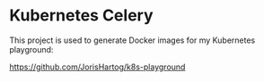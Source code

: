 # Kubernetes Celery

This project is used to generate Docker images for my Kubernetes playground:

https://github.com/JorisHartog/k8s-playground
